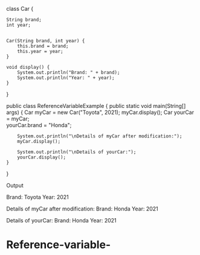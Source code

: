 class Car {
    
    String brand;
    int year;

   
    Car(String brand, int year) {
        this.brand = brand;
        this.year = year;
    }

    void display() {
        System.out.println("Brand: " + brand);
        System.out.println("Year: " + year);
    }
}

public class ReferenceVariableExample {
    public static void main(String[] args) {
        Car myCar = new Car("Toyota", 2021);
        myCar.display();
        Car yourCar = myCar;  
        yourCar.brand = "Honda";
        
      
        System.out.println("\nDetails of myCar after modification:");
        myCar.display();  

        System.out.println("\nDetails of yourCar:");
        yourCar.display();
    }
}

Output 

Brand: Toyota
Year: 2021

Details of myCar after modification:
Brand: Honda
Year: 2021

Details of yourCar:
Brand: Honda
Year: 2021

# Reference-variable-

